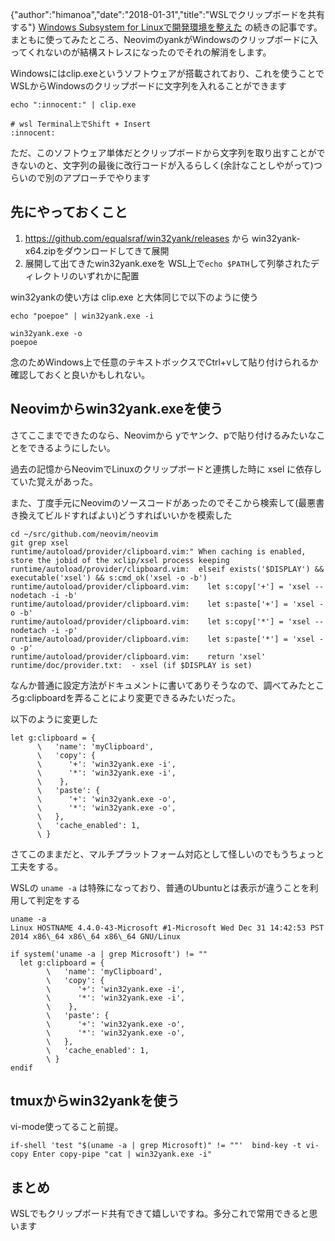 {"author":"himanoa","date":"2018-01-31","title":"WSLでクリップボードを共有する"}
[Windows Subsystem for Linuxで開発環境を整えた](https://blog.himanoa.net/entries/19) の続きの記事です。まともに使ってみたところ、NeovimのyankがWindowsのクリップボードに入ってくれないのが結構ストレスになったのでそれの解消をします。

Windowsにはclip.exeというソフトウェアが搭載されており、これを使うことでWSLからWindowsのクリップボードに文字列を入れることができます

```
echo ":innocent:" | clip.exe

# wsl Terminal上でShift + Insert
:innocent:

```

ただ、このソフトウェア単体だとクリップボードから文字列を取り出すことができないのと、文字列の最後に改行コードが入るらしく(余計なことしやがって)つらいので別のアプローチでやります

## 先にやっておくこと

1. https://github.com/equalsraf/win32yank/releases から win32yank-x64.zipをダウンロードしてきて展開
2. 展開して出てきたwin32yank.exeを WSL上で`echo $PATH`して列挙されたディレクトリのいずれかに配置

win32yankの使い方は clip.exe と大体同じで以下のように使う

```
echo "poepoe" | win32yank.exe -i

win32yank.exe -o
poepoe
```

念のためWindows上で任意のテキストボックスでCtrl+vして貼り付けられるか確認しておくと良いかもしれない。

## Neovimからwin32yank.exeを使う

さてここまでできたのなら、Neovimから yでヤンク、pで貼り付けるみたいなことをできるようにしたい。

過去の記憶からNeovimでLinuxのクリップボードと連携した時に xsel に依存していた覚えがあった。

また、丁度手元にNeovimのソースコードがあったのでそこから検索して(最悪書き換えてビルドすればよい)どうすればいいかを模索した

```
cd ~/src/github.com/neovim/neovim
git grep xsel
runtime/autoload/provider/clipboard.vim:" When caching is enabled, store the jobid of the xclip/xsel process keeping
runtime/autoload/provider/clipboard.vim:  elseif exists('$DISPLAY') && executable('xsel') && s:cmd_ok('xsel -o -b')
runtime/autoload/provider/clipboard.vim:    let s:copy['+'] = 'xsel --nodetach -i -b'
runtime/autoload/provider/clipboard.vim:    let s:paste['+'] = 'xsel -o -b'
runtime/autoload/provider/clipboard.vim:    let s:copy['*'] = 'xsel --nodetach -i -p'
runtime/autoload/provider/clipboard.vim:    let s:paste['*'] = 'xsel -o -p'
runtime/autoload/provider/clipboard.vim:    return 'xsel'
runtime/doc/provider.txt:  - xsel (if $DISPLAY is set)

```

なんか普通に設定方法がドキュメントに書いてありそうなので、調べてみたところg:clipboardを弄ることにより変更できるみたいだった。

以下のように変更した

```
let g:clipboard = {
      \   'name': 'myClipboard',
      \   'copy': {
      \      '+': 'win32yank.exe -i',
      \      '*': 'win32yank.exe -i',
      \    },
      \   'paste': {
      \      '+': 'win32yank.exe -o',
      \      '*': 'win32yank.exe -o',
      \   },
      \   'cache_enabled': 1,
      \ }
```

さてこのままだと、マルチプラットフォーム対応として怪しいのでもうちょっと工夫をする。

WSLの `uname -a` は特殊になっており、普通のUbuntuとは表示が違うことを利用して判定をする

```
uname -a
Linux HOSTNAME 4.4.0-43-Microsoft #1-Microsoft Wed Dec 31 14:42:53 PST 2014 x86\_64 x86\_64 x86\_64 GNU/Linux
```

```
if system('uname -a | grep Microsoft') != ""
  let g:clipboard = {
        \   'name': 'myClipboard',
        \   'copy': {
        \      '+': 'win32yank.exe -i',
        \      '*': 'win32yank.exe -i',
        \    },
        \   'paste': {
        \      '+': 'win32yank.exe -o',
        \      '*': 'win32yank.exe -o',
        \   },
        \   'cache_enabled': 1,
        \ }
endif
```

## tmuxからwin32yankを使う

vi-mode使ってること前提。

```
if-shell 'test "$(uname -a | grep Microsoft)" != ""'  bind-key -t vi-copy Enter copy-pipe "cat | win32yank.exe -i"
```


## まとめ

WSLでもクリップボード共有できて嬉しいですね。多分これで常用できると思います

